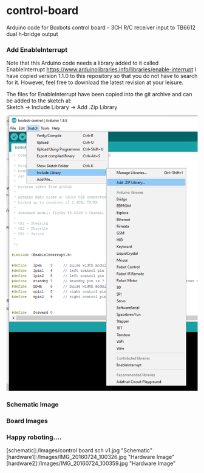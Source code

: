 # control-board
Arduino code for Boxbots control board - 3CH R/C receiver input to TB6612 dual h-bridge output

### Add EnableInterrupt
Note that this Arduino code needs a library added to it called EnableInterrupt
https://www.arduinolibraries.info/libraries/enable-interrupt
I have copied version 1.1.0 to this repository so that you do not have to search for it.  However, feel free to download the latest revision at your leisure.  

The files for EnableInterrupt have been copied into the git archive and can be added to the sketch at:  
Sketch -> Include Library -> Add .Zip Library  

![alt text][AddLibrary]

### Schematic Image


### Board Images


### Happy roboting....

[AddLibrary]:/Images/LibraryAddImage.png "Add Library Image"
[schematic]:/Images/control board sch v1.jpg "Schematic"
[hardware1]:/Images/IMG_20160724_100326.jpg "Hardware Image"
[hardware2]:/Images/IMG_20160724_100359.jpg "Hardware Image"
